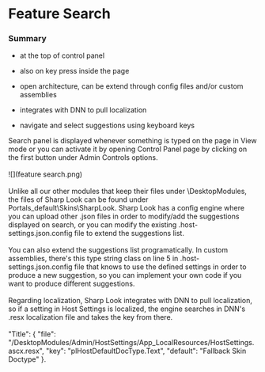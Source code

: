 # Feature Search


### Summary

* at the top of control panel

* also on key press inside the page

* open architecture, can be extend through config files and/or custom assemblies

* integrates with DNN to pull localization

* navigate and select suggestions using keyboard keys

Search panel is displayed whenever something is typed on the page in View mode or you can activate it by opening Control Panel page by clicking on the first button under Admin Controls options.
<br />
<br />
![](feature search.png)
<br />
<br />
Unlike all our other modules that keep their files under \DesktopModules, the files of Sharp Look can be found under Portals\_default\Skins\SharpLook. Sharp Look has a config engine where you can upload other .json files in order to modify/add the suggestions displayed on search, or you can modify the existing .host-settings.json.config file to extend the suggestions list. 
<br />
<br />
You can also extend the suggestions list programatically. In custom assemblies, there's this type string class on line 5 in .host-settings.json.config file that knows to use the defined settings in order to produce a new suggestion, so you can implement your own code if you want to produce different suggestions.
<br />
<br />
Regarding localization, Sharp Look integrates with DNN to pull localization, so if a setting in Host Settings is localized, the engine searches in DNN's .resx localization file and takes the key from there.
<br />
<br />
 "Title": { "file": "/DesktopModules/Admin/HostSettings/App_LocalResources/HostSettings.ascx.resx", "key": "plHostDefaultDocType.Text", "default": "Fallback Skin Doctype" }.